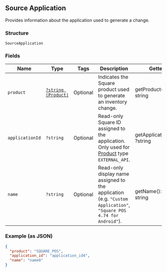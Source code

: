 ## Source Application

Provides information about the application used to generate a change.

### Structure

`SourceApplication`

### Fields

| Name | Type | Tags | Description | Getter | Setter |
|  --- | --- | --- | --- | --- | --- |
| `product` | [`?string (Product)`](/doc/models/product.md) | Optional | Indicates the Square product used to generate an inventory change. | getProduct(): ?string | setProduct(?string product): void |
| `applicationId` | `?string` | Optional | Read-only Square ID assigned to the application. Only used for<br>[Product](#type-product) type `EXTERNAL_API`. | getApplicationId(): ?string | setApplicationId(?string applicationId): void |
| `name` | `?string` | Optional | Read-only display name assigned to the application<br>(e.g. `"Custom Application"`, `"Square POS 4.74 for Android"`). | getName(): ?string | setName(?string name): void |

### Example (as JSON)

```json
{
  "product": "SQUARE_POS",
  "application_id": "application_id4",
  "name": "name0"
}
```

